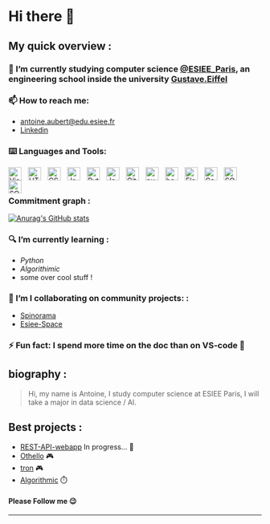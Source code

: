 # Hi there 👋

<!--
**Aubert-Antoine/Aubert-Antoine** is a ✨ _special_ ✨ repository because its `README.md` (this file) appears on your GitHub profile -->

## **My quick overview** : 

### 🔭 I’m **currently studying computer science** [@ESIEE_Paris](https://www.esiee.fr/en), an engineering school inside the university [Gustave.Eiffel](https://www.univ-gustave-eiffel.fr/en/)
  
### 📫 How to reach me: 
  * antoine.aubert@edu.esiee.fr
  * [Linkedin](https://www.linkedin.com/in/antoine0aubert/)
  
### ⌨️ Languages and Tools: 

<img align="left" alt="Visual Studio Code" width="26px" src="https://cdn.jsdelivr.net/gh/devicons/devicon/icons/vscode/vscode-original.svg" style="padding-right:10px;" />

<img align="left" alt="HTML5" width="26px" src="https://cdn.jsdelivr.net/gh/devicons/devicon/icons/html5/html5-original.svg" style="padding-right:10px;" />

<img align="left" alt="CSS3" width="26px" src="https://cdn.jsdelivr.net/gh/devicons/devicon/icons/css3/css3-original.svg" style="padding-right:10px;" />

<img align="left" alt="JavaScript" width="26px" src="https://cdn.jsdelivr.net/gh/devicons/devicon/icons/javascript/javascript-original.svg" style="padding-right:10px;" />

<img align="left" alt="Python" width="26px" src="https://cdn.jsdelivr.net/gh/devicons/devicon/icons/python/python-original.svg" 
style="padding-right:10px;" />

<img align="left" alt="Java" width="26px" src="https://cdn.jsdelivr.net/gh/devicons/devicon/icons/java/java-original.svg" style="padding-right:10px;" />

<img align="left" alt="Git" width="26px" src="https://cdn.jsdelivr.net/gh/devicons/devicon/icons/git/git-original.svg" style="padding-right:10px;" />

<img align="left" alt="numpy" width="26px" src="https://cdn.jsdelivr.net/gh/devicons/devicon/icons/numpy/numpy-original.svg" style="padding-right:10px;" />

<img align="left" alt="bash" width="26px" src="https://cdn.jsdelivr.net/gh/devicons/devicon/icons/bash/bash-original.svg"
style="padding-right:10px;" />

<img align="left" alt="Flask" width="26px" src="https://cdn.jsdelivr.net/gh/devicons/devicon/icons/flask/flask-original.svg" style="padding-right:10px;" />

<img align="left" alt="Canva" width="26px" src="https://cdn.jsdelivr.net/gh/devicons/devicon/icons/canva/canva-original.svg" style="padding-right:10px;" />

<img align="left" alt="SQLite" width="26px" src="https://cdn.jsdelivr.net/gh/devicons/devicon/icons/sqlite/sqlite-original.svg" style="padding-right:10px;" />

<img align="left" alt="SQLalchemy" width="26px" src="https://cdn.jsdelivr.net/gh/devicons/devicon/icons/sqlalchemy/sqlalchemy-original.svg" style="padding-right:10px;" />

<!--  
<img align="left" alt="NAME" width="26px" src="https://cdn.jsdelivr.net/gh/devicons/devicon/icons/NAME/NAME-original.svg" style="padding-right:10px;" />
-->


<br /><br />

### **Commitment graph** : 
[![Anurag's GitHub stats](https://github-readme-stats.vercel.app/api?username=Aubert-Antoine&show_icons=true&hide_border=false&title_color=3B1F94f&icon_color=FFE500&bg_color=09131B&text_color=ffffff&border_color=0c1a25)](https://github.com/anuraghazra/github-readme-stats)

   
### 🔍 I’m currently **learning** :
  -  *Python*
  -  *Algorithimic*
  -  some over cool stuff ! 
  
### 👯 I’m I collaborating on community projects:  : 
  - [Spinorama](https://github.com/pierreaubert/spinorama/blob/master/README.md)
  - [Esiee-Space](https://github.com/ESIEESPACE) 


### ⚡ Fun fact: I spend more time on the doc than on VS-code 🤣

## biography : 
>Hi, my name is Antoine, I study computer science at ESIEE Paris, I will take a major in data science / AI. 

## Best projects : 
- [REST-API-webapp](https://github.com/Aubert-Antoine/REST-API-webapp) In progress... 🚀 
- [Othello](https://github.com/Aubert-Antoine/Othello) 🎮
- [tron](https://github.com/Aubert-Antoine/TRON) 🎮
- [Algorithmic](https://github.com/Aubert-Antoine/Optimisation-locales-vs-globales) ⏱️

#### Please Follow me 😉
---
